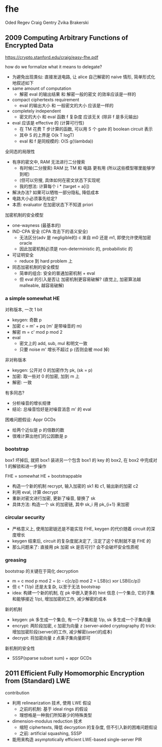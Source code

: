 # fhe
Oded Regev
Craig Gentry
Zvika Brakerski

## 2009 Computing Arbitrary Functions of Encrypted Data
https://crypto.stanford.edu/craig/easy-fhe.pdf

how do we formalize what it means to delegate?
* 为避免出现类似: 直接发送电路, 让 alice 自己解密的 naive 情形, 简单形式化地叙述如下
* same amount of computation
  * 解密 eval 的输出结果 和 解密一般的密文 的效率应该是一样的
* compact ciphertexts requirement
  * eval 的输出大小 和 一般密文的大小 应该是一样的
* completely independent
  * 密文的大小 和 eval 函数 f 复杂度 应该无关 (除非 f 是多元输出)
* eval 应该是 effective 的 (计算可行性)
  * 在 TM 花费 T 步计算的函数, 可以用 S 个 gate 的 boolean circuit 表示
  * 其中 S 的上界是 O(k T logT)
  * eval 和 f 是同规模的: O(S g(\lambda))

全同态的局限性
* 有序的密文中, RAM 无法进行二分搜索
  * 有时候(二分搜索) RAM 比 TM 和 电路 更有用 (所以这些模型哪里能够学到呢)
  * (但可以穷搜, 具体如何在密文状态下实现呢
  * 我的想法: 计算每个 i * (target = a[i])
* 解决办法? 如果可以牺牲一部分隐私, 降低成本
* 电路大小必须事先给定?
* 本质: evaluator 在加密状态下不知道 priori


加密机制的安全模型
* one-wayness (最基本的)
* IND-CPA 安全 (CPA 攻击下的语义安全)
  * 无法区分(adv 是 negligible的) c 来自 m0 还是 m1, 即使允许使用加密 oracle
  * 因此加密机制必须是 non-deterministic 的, probabilistic 的
* 可证明安全
  * reduce 到 hard problem 上
* 同态加密机制的安全模型
  * 简单的组合: 安全的普通加密机制 + eval
  * 但 eval 的引入是否让 加密机制更容易破解? (直觉上, 加密算法越 malleable, 越容易破解)


### a simple somewhat HE

对称版本, 一次 1 bit
* keygen: 奇数 p
* 加密 c = m' + pq (m' 是带噪音的 m)
* 解密 m = c' mod p mod 2
* eval
  * 密文上的 add, sub, mul 和明文一致
  * 只要 noise m' 增长不超过 p (否则会被 mod 掉)


非对称版本
* keygen: 公开对 0 的加密作为 pk, (sk = p)
* 加密: 取一些对 0 的加密, 加到 m 上
* 解密: 一致


有多同态?
* 分析噪音的增长规律
* 结论: 总噪音恰好是对噪音消息 m' 的 eval


困难问题假设: Appr GCDs
* 给两个近似是 p 的倍数的数
* 很难计算出他们的公因数是 p



### bootstrap

box1 坏掉后, 就把 box1 装进另一个包含 box1 的 key 的 box2, 在 box2 中完成对 1 的解锁和进一步操作

FHE = somewhat HE + bootstrappable
* 构造一个新的机制 recrypt, 输入加密的 sk1 和 c1, 输出新的加密 c2
* 利用 eval, 计算 decrypt
* 重新对密文进行加密, 更新了噪音, 替换了 sk
* 具体方法: 构造一个 sk 的加密链, 其中 sk_i 用 pk_{i+1} 来加密



### circular security

* 严格意义上, 使用加密链还是不能实现 FHE, keygen 的代价随着 circuit 的深度增长
* keygen 结束后, circuit 的复杂度就决定了, 注定了这个机制就不是 FHE 的
* 那么问题来了: 直接用 pk 加密 sk 是否可行? 会不会破坏安全性质呢



### greasing
bootstrap 的关键在于简化 decryption
* m = c mod p mod 2 = (c - c[c/p]) mod 2 = LSB(c) xor LSB([c/p])
* 但 c * (1/p) 还是太复杂, 以至于无法 bootstrap
* idea: 构建一个新的机制, 在 pk 中嵌入更多的 hint 信息 (一个集合, 它的子集和能够接近 1/p), 增加加密的工作, 减少解密的成本

新的机制
* keygen: pk 多生成一个集合, 有一个子集和是 1/p, sk 多生成一个子集向量
* encrypt:  两阶段加密, c 加密为向量 z (server-aided cryptography 的 trick: 增加加密阶段(server)的工作, 减少解密(user)的成本)
* decrypt: 将加密向量 z 点乘子集向量即可


新机制的安全性
* SSSP(sparse subset sum) + appr GCDs


## 2011 Efficient Fully Homomorphic Encryption from (Standard) LWE

contribution
* 利用 relinearization 技术, 使用 LWE 假设
  * 之前的机制: 基于 ideal rings 的假设
  * 理想格是一种我们所知甚少的特殊类型
* dimension-modulus reduction 技术
  * 缩短 ciphertexts, 降低 decryption 的复杂度, 但不引入新的困难问题假设
  * 之前: artificial squashing, SSSP
* 能用来构造 asymptotically efficient LWE-based single-server PIR
